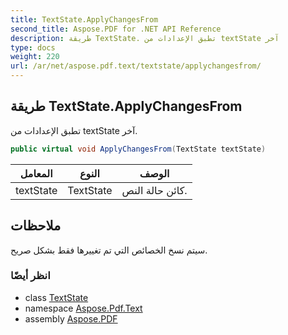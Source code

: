 ```yaml
---
title: TextState.ApplyChangesFrom
second_title: Aspose.PDF for .NET API Reference
description: طريقة TextState. تطبق الإعدادات من textState آخر
type: docs
weight: 220
url: /ar/net/aspose.pdf.text/textstate/applychangesfrom/
---
```

## طريقة TextState.ApplyChangesFrom

تطبق الإعدادات من textState آخر.

```csharp
public virtual void ApplyChangesFrom(TextState textState)
```

| المعامل | النوع | الوصف |
| --- | --- | --- |
| textState | TextState | كائن حالة النص. |

## ملاحظات

سيتم نسخ الخصائص التي تم تغييرها فقط بشكل صريح.

### انظر أيضًا

* class [TextState](../)
* namespace [Aspose.Pdf.Text](../../../aspose.pdf.text/)
* assembly [Aspose.PDF](../../../)